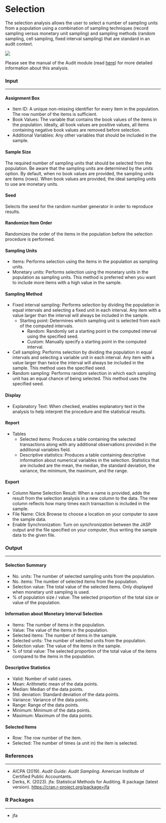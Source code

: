 Selection
===

The selection analysis allows the user to select a number of sampling units from a population using a combination of sampling techniques (record sampling versus monetary unit sampling) and sampling methods (random sampling, cell sampling, fixed interval sampling) that are standard in an audit context.

<img src="%HELP_FOLDER%/img/workflowSelection.png" />

Please see the manual of the Audit module (read [here](https://koenderks.github.io/jaum/)) for more detailed information about this analysis.

### Input
---

#### Assignment Box
- Item ID: A unique non-missing identifier for every item in the population. The row number of the items is sufficient.
- Book Values: The variable that contains the book values of the items in the population. Ideally, all book values are positive values, all items containing negative book values are removed before selection.
- Additional Variables: Any other variables that should be included in the sample.

#### Sample Size
The required number of sampling units that should be selected from the population. Be aware that the sampling units are determined by the *units* option. By default, when no book values are provided, the sampling units are items (rows). When book values are provided, the ideal sampling units to use are monetary units.

#### Seed
Selects the seed for the random number generator in order to reproduce results.

#### Randomize Item Order
Randomizes the order of the items in the population before the selection procedure is performed.

#### Sampling Units
- Items: Performs selection using the items in the population as sampling units.
- Monetary units: Performs selection using the monetary units in the population as sampling units. This method is preferred when you want to include more items with a high value in the sample.

#### Sampling Method
- Fixed interval sampling: Performs selection by dividing the population in equal intervals and selecting a fixed unit in each interval. Any item with a value larger than the interval will always be included in the sample.
  - Starting point: Determines which sampling unit is selected from each of the computed intervals.
    - Random: Randomly set a starting point in the computed interval using the specified seed.
    - Custom: Manually specify a starting point in the computed interval.
- Cell sampling: Performs selection by dividing the population in equal intervals and selecting a variable unit in each interval. Any item with a value larger than twice the interval will always be included in the sample. This method uses the specified seed.
- Random sampling: Performs random selection in which each sampling unit has an equal chance of being selected. This method uses the specified seed.

#### Display
- Explanatory Text: When checked, enables explanatory text in the analysis to help interpret the procedure and the statistical results.

#### Report
- Tables
  - Selected items: Produces a table containing the selected transactions along with any additional observations provided in the additional variables field.
  - Descriptive statistics: Produces a table containing descriptive information about numerical variables in the selection. Statistics that are included are the mean, the median, the standard deviation, the variance, the minimum, the maximum, and the range.

#### Export
- Column Name Selection Result: When a name is provided, adds the result from the selection analysis in a new column to the data. The new column reflects how many times each transaction is included in the sample.
- File Name: Click Browse to choose a location on your computer to save the sample data.
- Enable Synchronization: Turn on synchronization between the JASP output and the file specified on your computer, thus writing the sample data to the given file.

### Output
---

#### Selection Summary
- No. units: The number of selected sampling units from the population.
- No. items: The number of selected items from the population.
- Selection value: The total value of the selected items. Only displayed when monetary unit sampling is used.
- % of population size / value: The selected proportion of the total size or value of the population.

#### Information about Monetary Interval Selection
- Items: The number of items in the population.
- Value: The value of the items in the population.
- Selected items: The number of items in the sample.
- Selected units: The number of selected units from the population.
- Selection value: The value of the items in the sample.
- % of total value: The selected proportion of the total value of the items compared to the items in the population.

#### Descriptive Statistics
- Valid: Number of valid cases.
- Mean: Arithmetic mean of the data points.
- Median: Median of the data points.
- Std. deviation: Standard deviation of the data points.
- Variance: Variance of the data points.
- Range: Range of the data points.
- Minimum: Minimum of the data points.
- Maximum: Maximum of the data points.

#### Selected Items
- Row: The row number of the item.
- Selected: The number of times (a unit in) the item is selected.

### References
---
- AICPA (2019). <i>Audit Guide: Audit Sampling</i>. American Institute of Certified Public Accountants.
- Derks, K. (2023). jfa: Statistical Methods for Auditing. R package (latest version). https://cran.r-project.org/package=jfa

### R Packages
---
- jfa
